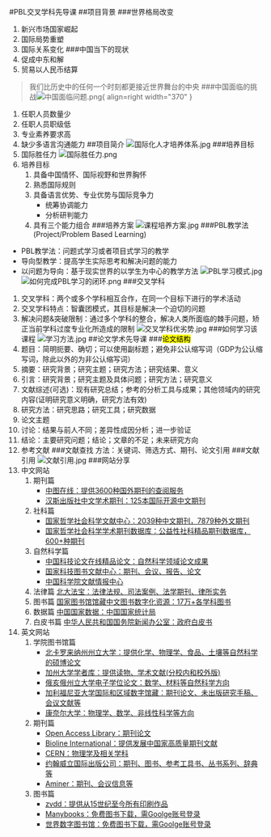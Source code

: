#PBL交叉学科先导课
##项目背景
###世界格局改变
1. 新兴市场国家崛起
2. 国际局势重塑
3. 国际关系变化
###中国当下的现状
1. 促成中东和解
2. 贸易以人民币结算
> 我们比历史中的任何一个时刻都更接近世界舞台的中央
###中国面临的挑战![中国面临问题.png](中国面临问题.png){ align=right width="370" }
1. 任职人员数量少
2. 任职人员职级低
3. 专业素养要求高
4. 缺少多语言沟通能力
##项目简介
![国际化人才培养体系.jpg](国际化人才培养体系.jpg)
###培养目标
1. 国际胜任力
![国际胜任力.png](国际胜任力.png)
2. 培养目标
    1. 具备中国情怀、国际视野和世界胸怀
    2. 熟悉国际规则
    3. 具备语言优势、专业优势与国际竞争力
        * 统筹协调能力
        * 分析研判能力
    4. 具有三个能力组合
###培养方案
![课程培养方案.jpg](课程培养方案.jpg)
###PBL教学法(Project/Problem Based Learning)
* PBL教学法：问题式学习或者项目式学习的教学
* 导向型教学：提高学生实际思考和解决问题的能力
* 以问题为导向：基于现实世界的以学生为中心的教学方法
![PBL学习模式.jpg](PBL学习模式.jpg)
![如何完成PBL学习的闭环.png](如何完成PBL学习的闭环.png)
###交叉学科
1. 交叉学科：两个或多个学科相互合作，在同一个目标下进行的学术活动
2. 交叉学科特点：智囊团模式，其目标是解决一个迫切的问题
3. 解决问题&突破限制：通过多个学科的整合，解决人类所面临的棘手问题，矫正当前学科过度专业化所造成的限制
![交叉学科优劣势.jpg](交叉学科优劣势.jpg)
###如何学习该课程
![学习方法.jpg](学习方法.jpg)
##论文学术先导课
###<mark>论文结构<mark>
1. 题目：简明扼要、确切；可以使用副标题；避免非公认缩写词（GDP为公认缩写词，除此以外的为非公认缩写词）
2. 摘要：研究背景；研究主题；研究方法；研究结果、意义
3. 引言：研究背景；研究主题及具体问题；研究方法；研究意义
4. 文献综述(可选)：现有研究总结；参考的分析工具与成果；其他领域内的研究内容(证明研究意义明确，研究方法有效)
5. 研究方法：研究思路；研究工具；研究数据
6. 论文主题
7. 讨论：结果与前人不同；差异性成因分析；进一步验证
8. 结论：主要研究问题；结论；文章的不足；未来研究方向
9. 参考文献
###文献查找
方法：关键词、筛选方式、期刊、论文引用
###文献引用
![文献引用.jpg](文献引用.jpg)
###网站分享
1. 中文网站
    1. 期刊篇
        - [中图在线：提供3600种国外期刊的查阅服务](http://cnplinker.cnpeak.com/)
        - [汉斯出版社中文学术期刊：125本国际开源中文期刊](https://www.hanspub.org/)
    2. 社科篇
        - [国家哲学社会科学文献中心：2039种中文期刊，7879种外文期刊](https://ncpssd.org/)
        - [国家哲学社会科学学术期刊数据库：公益性社科精品期刊数据库，600+种期刊](https://www.nssd.cn/)
    3. 自然科学篇
        - [中国科技论文在线精品论文：自然科学领域论文成果](https://highlights.paper.edu.cn/)
        - [国家科技图书文献中心：期刊、会议、报告、论文](https://www.nstl.gov.cn/)
        - [中国科学院文献情报中心](https://www.las.ac.cn/)
    4. 法律篇
        [北大法宝：法律法规、司法案例、法学期刊、律所实务](https://www.pkulaw.com/)
    5. 图书篇
        [国家图书馆馆藏中文图书数字化资源：17万+各学科图书](http://mylib.nlc.cn/user/index)
    6. 数据篇
        [中国国家数据：中国国家统计局](https://data.stats.gov.cn/)
    7. 白皮书篇
        [中华人民共和国国务院新闻办公室：政府白皮书](http://www.scio.gov.cn/)
2. 英文网站
    1. 学院图书馆篇
        - [北卡罗来纳州州立大学：提供化学、物理学、食品、土壤等自然科学的硕博论文](https://repository.lib.ncsu.edu/communities/8186e146-afb9-4f60-9606-87d0441558d2)
        - [加州大学学者库：提供读物、学术文献(分校内和校外版)](https://publishing.cdlib.org/ucpressebooks/)
        - [俄亥俄州立大学电子学位论文：数学、材料等自然科学方向](https://etd.ohiolink.edu/acprod/odb_etd/r/etd/search/1?clear=0,1,5,10,20,21,1001)
        - [加利福尼亚大学国际和区域数字馆藏：期刊论文、未出版研究手稿、会议文献等](https://escholarship.org/)
        - [康奈尔大学：物理学、数学、非线性科学等方向](https://arxiv.org/)
    2. 期刊篇
        - [Open Access Library：期刊论文](https://www.oalib.com/)
        - [Bioline International：提供发展中国家高质量期刊文献](https://www.bioline.org.br/)
        - [CERN：物理学及相关学科](https://cdsweb.cern.ch/)
        - [约翰威立国际出版公司：期刊、图书、参考工具书、丛书系列、辞典等](https://onlinelibrary.wiley.com/)
        - [Aminer：期刊、会议信息等](https://www.aminer.cn/)
    3. 图书篇
        - [zvdd：提供从15世纪至今所有印刷作品](https://www.zvdd.de/startseite/)
        - [Manybooks：免费图书下载，需Goolge账号登录](https://manybooks.net/)
        - [世界数字图书馆：免费图书下载，需Goolge账号登录](https://www.loc.gov/collections/world-digital-library/about-this-collection/)